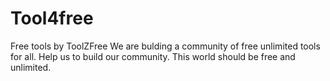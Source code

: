 # Tool4free
Free tools by ToolZFree
We are bulding a community of free unlimited tools for all. Help us to build our community. This world should be free and unlimited.
